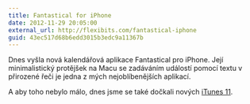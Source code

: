 ```yaml
---
title: Fantastical for iPhone
date: 2012-11-29 20:05:00
external_url: http://flexibits.com/fantastical-iphone
guid: 43ec517d68b6edd3015b3edc9a11367b
---
```


Dnes vyšla nová kalendářová aplikace Fantastical pro iPhone. Její minimalistický protějšek na Macu se zadáváním událostí pomocí textu v přirozené řeči je jedna z mých nejoblíbenějších aplikací.

A aby toho nebylo málo, dnes jsme se také dočkali nových [iTunes 11](http://www.apple.com/itunes/).
